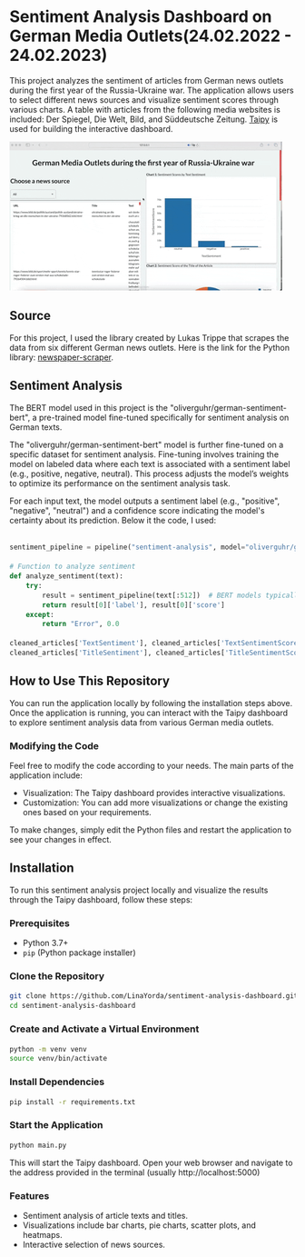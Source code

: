 # Sentiment Analysis Dashboard on German Media Outlets(24.02.2022 - 24.02.2023)

This project analyzes the sentiment of articles from German news outlets during the first year of the Russia-Ukraine war. The application allows users to select different news sources and visualize sentiment scores through various charts. A table with articles from the following media websites is included: Der Spiegel, Die Welt, Bild, and Süddeutsche Zeitung. [Taipy](https://taipy.io) is used for building the interactive dashboard. 


![Demo](giphy.gif)



## Source

For this project, I used the library created by Lukas Trippe that scrapes the data from six different German news outlets. Here is the link for the Python library: [newspaper-scraper](https://pypi.org/project/newspaper-scraper/).


## Sentiment Analysis 

The BERT model used in this project is the "oliverguhr/german-sentiment-bert", a pre-trained model fine-tuned specifically for sentiment analysis on German texts. 

The "oliverguhr/german-sentiment-bert" model is further fine-tuned on a specific dataset for sentiment analysis. Fine-tuning involves training the model on labeled data where each text is associated with a sentiment label (e.g., positive, negative, neutral). This process adjusts the model’s weights to optimize its performance on the sentiment analysis task.

For each input text, the model outputs a sentiment label (e.g., "positive", "negative", "neutral") and a confidence score indicating the model's certainty about its prediction. Below it the code, I used:

```python

sentiment_pipeline = pipeline("sentiment-analysis", model="oliverguhr/german-sentiment-bert")

# Function to analyze sentiment
def analyze_sentiment(text):
    try:
        result = sentiment_pipeline(text[:512])  # BERT models typically have a max token limit, so truncating long texts
        return result[0]['label'], result[0]['score']
    except:
        return "Error", 0.0

cleaned_articles['TextSentiment'], cleaned_articles['TextSentimentScore'] = zip(*cleaned_articles['Text'].map(analyze_sentiment))
cleaned_articles['TitleSentiment'], cleaned_articles['TitleSentimentScore'] = zip(*cleaned_articles['Title'].map(analyze_sentiment))
```


## How to Use This Repository

You can run the application locally by following the installation steps above. Once the application is running, you can interact with the Taipy dashboard to explore sentiment analysis data from various German media outlets.

### Modifying the Code

Feel free to modify the code according to your needs. The main parts of the application include:

* Visualization: The Taipy dashboard provides interactive visualizations.
* Customization: You can add more visualizations or change the existing ones based on your requirements.

To make changes, simply edit the Python files and restart the application to see your changes in effect.


## Installation

To run this sentiment analysis project locally and visualize the results through the Taipy dashboard, follow these steps:


### Prerequisites

- Python 3.7+
- `pip` (Python package installer)


### Clone the Repository

```bash
git clone https://github.com/LinaYorda/sentiment-analysis-dashboard.git
cd sentiment-analysis-dashboard
```

### Create and Activate a Virtual Environment

 ```bash
python -m venv venv
source venv/bin/activate  
 ```

### Install Dependencies

```bash
pip install -r requirements.txt
```

### Start the Application

```bash
python main.py
```

This will start the Taipy dashboard. Open your web browser and navigate to the address provided in the terminal (usually http://localhost:5000)



### Features

- Sentiment analysis of article texts and titles.
- Visualizations include bar charts, pie charts, scatter plots, and heatmaps.
- Interactive selection of news sources.